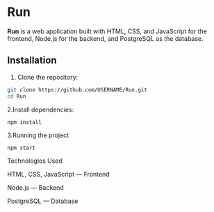 # Run

**Run** is a web application built with HTML, CSS, and JavaScript for the frontend, Node.js for the backend, and PostgreSQL as the database.

## Installation

1. Clone the repository:

```bash
git clone https://github.com/USERNAME/Run.git
cd Run
```
2.Install dependencies:
```
npm install
```
3.Running the project
```
npm start
```
Technologies Used

HTML, CSS, JavaScript — Frontend

Node.js — Backend

PostgreSQL — Database
